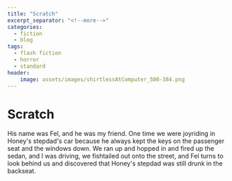 ```yaml
---
title: "Scratch"
excerpt_separator: "<!--more-->"
categories:
  - fiction
  - blog
tags:
  - flash fiction
  - horror
  - standard
header: 
    image: assets/images/shirtlessAtComputer_500-384.png
---
```

# Scratch
His name was Fel, and he was my friend. One time we were joyriding in Honey's stepdad's car because he always kept the keys on the passenger seat and the windows down. We ran up and hopped in and fired up the sedan, and I was driving, we fishtailed out onto the street, and Fel turns to look behind us and discovered that Honey's stepdad was still drunk in the backseat.